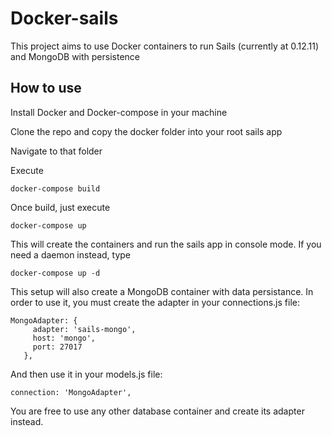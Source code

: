Docker-sails
============

This project aims to use Docker containers to run Sails (currently at 0.12.11) and MongoDB with persistence


## How to use
Install Docker and Docker-compose in your machine

Clone the repo and copy the docker folder into your root sails app

Navigate to that folder

Execute
```
docker-compose build
```
Once build, just execute
```
docker-compose up 
```

This will create the containers and run the sails app in console mode. If you need a daemon instead, type
```
docker-compose up -d
```
This setup will also create a MongoDB container with data persistance. In order to use it, you must create the adapter in your connections.js file:
```
MongoAdapter: {
     adapter: 'sails-mongo',
     host: 'mongo',
     port: 27017
   },
```

And then use it in your models.js file:
```
connection: 'MongoAdapter',
```

You are free to use any other database container and create its adapter instead.
